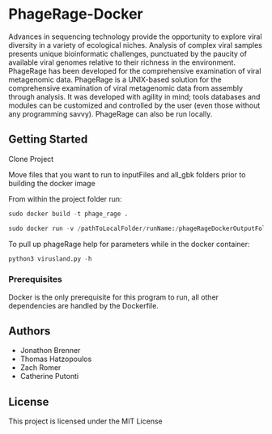 # PhageRage-Docker

Advances in sequencing technology provide the opportunity to explore viral diversity in a variety of ecological niches. Analysis of complex viral samples presents unique bioinformatic challenges, punctuated by the paucity of available viral genomes relative to their richness in the environment. PhageRage has been developed for the comprehensive examination of viral metagenomic data. PhageRage is a UNIX-based solution for the comprehensive examination of viral metagenomic data from assembly through analysis. It was developed with agility in mind; tools databases and modules can be customized and controlled by the user (even those without any programming savvy). PhageRage can also be run locally.

## Getting Started

Clone Project

Move files that you want to run to inputFiles and all_gbk folders prior to building the docker image

From within the project folder run:
```python
sudo docker build -t phage_rage .
```
```python
sudo docker run -v /pathToLocalFolder/runName:/phageRageDockerOutputFolder -i -t phage_rage
```

To pull up phageRage help for parameters while in the docker container:
```python
python3 virusland.py -h
```

### Prerequisites

Docker is the only prerequisite for this program to run, all other dependencies are handled by the Dockerfile.

## Authors

* Jonathon Brenner
* Thomas Hatzopoulos
* Zach Romer
* Catherine Putonti

## License

This project is licensed under the MIT License
